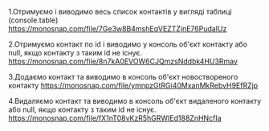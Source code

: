 1.Отримуємо і виводимо весь список контактів у вигляді таблиці (console.table)
https://monosnap.com/file/7Ge3w8B4mshEqVEZTZjnE76PudaIUz

2.Отримуємо контакт по id і виводимо у консоль об'єкт контакту або null, якщо контакту з таким id не існує.
https://monosnap.com/file/8n7kA0EVOW6CJQmzsNddbk4HU3Rmav 

3.Додаємо контакт та виводимо в консоль об'єкт новоствореного контакту
https://monosnap.com/file/ymnpzGtRGi40MxanMkRebvH9EfRZjp

4.Видаляємо контакт та виводимо в консоль об'єкт видаленого контакту або null, якщо контакту з таким id не існує.
https://monosnap.com/file/fX1nT08vKzR5hGRWIEd188ZnHNcfIa
